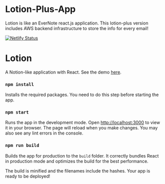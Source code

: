 # Lotion-Plus-App
Lotion is like an EverNote react.js application. This lotion-plus version includes AWS backend infrastructure to store the info for every email!

[![Netlify Status](https://api.netlify.com/api/v1/badges/b88d104c-2890-46e1-8b42-ba38ab4b6399/deploy-status)](https://app.netlify.com/sites/lotion-ensf381/deploys)

# Lotion

A Notion-like application with React. See the demo [here](https://lotion-ensf381.netlify.app/).

### `npm install`

Installs the required packages. You need to do this step before starting the app.

### `npm start`

Runs the app in the development mode. Open [http://localhost:3000](http://localhost:3000) to view it in your browser. The page will reload when you make changes. You may also see any lint errors in the console.

### `npm run build`

Builds the app for production to the `build` folder. It correctly bundles React in production mode and optimizes the build for the best performance.

The build is minified and the filenames include the hashes. Your app is ready to be deployed!
